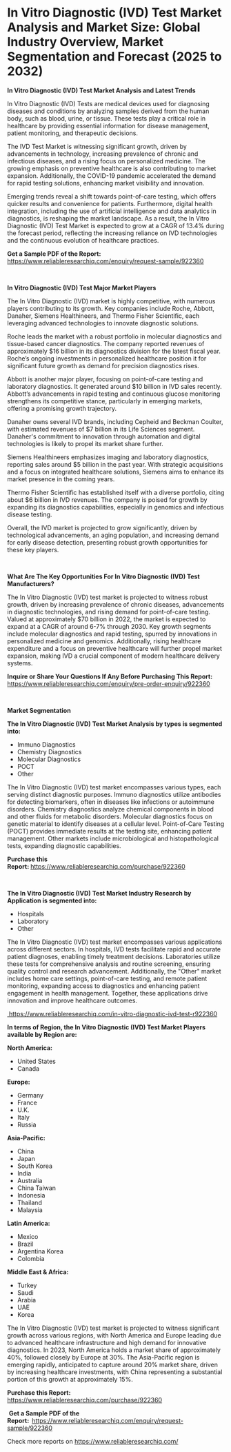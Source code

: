 <p><h1>In Vitro Diagnostic (IVD) Test Market Analysis and Market Size: Global Industry Overview, Market Segmentation and Forecast (2025 to 2032)</h1></p><p><strong>In Vitro Diagnostic (IVD) Test Market Analysis and Latest Trends</strong></p>
<p><p>In Vitro Diagnostic (IVD) Tests are medical devices used for diagnosing diseases and conditions by analyzing samples derived from the human body, such as blood, urine, or tissue. These tests play a critical role in healthcare by providing essential information for disease management, patient monitoring, and therapeutic decisions.</p><p>The IVD Test Market is witnessing significant growth, driven by advancements in technology, increasing prevalence of chronic and infectious diseases, and a rising focus on personalized medicine. The growing emphasis on preventive healthcare is also contributing to market expansion. Additionally, the COVID-19 pandemic accelerated the demand for rapid testing solutions, enhancing market visibility and innovation.</p><p>Emerging trends reveal a shift towards point-of-care testing, which offers quicker results and convenience for patients. Furthermore, digital health integration, including the use of artificial intelligence and data analytics in diagnostics, is reshaping the market landscape. As a result, the In Vitro Diagnostic (IVD) Test Market is expected to grow at a CAGR of 13.4% during the forecast period, reflecting the increasing reliance on IVD technologies and the continuous evolution of healthcare practices.</p></p>
<p><strong>Get a Sample PDF of the Report:&nbsp;</strong> <a href="https://www.reliableresearchiq.com/enquiry/request-sample/922360?utm_campaign=3260&utm_medium=2&utm_source=Github&utm_content=ia&utm_term=04032025&utm_id=in-vitro-diagnostic-ivd-test">https://www.reliableresearchiq.com/enquiry/request-sample/922360</a></p>
<p>&nbsp;</p>
<p><strong>In Vitro Diagnostic (IVD) Test Major Market Players</strong></p>
<p><p>The In Vitro Diagnostic (IVD) market is highly competitive, with numerous players contributing to its growth. Key companies include Roche, Abbott, Danaher, Siemens Healthineers, and Thermo Fisher Scientific, each leveraging advanced technologies to innovate diagnostic solutions.</p><p>Roche leads the market with a robust portfolio in molecular diagnostics and tissue-based cancer diagnostics. The company reported revenues of approximately $16 billion in its diagnostics division for the latest fiscal year. Roche’s ongoing investments in personalized healthcare position it for significant future growth as demand for precision diagnostics rises.</p><p>Abbott is another major player, focusing on point-of-care testing and laboratory diagnostics. It generated around $10 billion in IVD sales recently. Abbott’s advancements in rapid testing and continuous glucose monitoring strengthens its competitive stance, particularly in emerging markets, offering a promising growth trajectory.</p><p>Danaher owns several IVD brands, including Cepheid and Beckman Coulter, with estimated revenues of $7 billion in its Life Sciences segment. Danaher's commitment to innovation through automation and digital technologies is likely to propel its market share further.</p><p>Siemens Healthineers emphasizes imaging and laboratory diagnostics, reporting sales around $5 billion in the past year. With strategic acquisitions and a focus on integrated healthcare solutions, Siemens aims to enhance its market presence in the coming years.</p><p>Thermo Fisher Scientific has established itself with a diverse portfolio, citing about $6 billion in IVD revenues. The company is poised for growth by expanding its diagnostics capabilities, especially in genomics and infectious disease testing.</p><p>Overall, the IVD market is projected to grow significantly, driven by technological advancements, an aging population, and increasing demand for early disease detection, presenting robust growth opportunities for these key players.</p></p>
<p>&nbsp;</p>
<p><strong>What Are The Key Opportunities For In Vitro Diagnostic (IVD) Test Manufacturers?</strong></p>
<p><p>The In Vitro Diagnostic (IVD) test market is projected to witness robust growth, driven by increasing prevalence of chronic diseases, advancements in diagnostic technologies, and rising demand for point-of-care testing. Valued at approximately $70 billion in 2022, the market is expected to expand at a CAGR of around 6-7% through 2030. Key growth segments include molecular diagnostics and rapid testing, spurred by innovations in personalized medicine and genomics. Additionally, rising healthcare expenditure and a focus on preventive healthcare will further propel market expansion, making IVD a crucial component of modern healthcare delivery systems.</p></p>
<p><strong>Inquire or Share Your Questions If Any Before Purchasing This Report:</strong> <a href="https://www.reliableresearchiq.com/enquiry/pre-order-enquiry/922360?utm_campaign=3260&utm_medium=2&utm_source=Github&utm_content=ia&utm_term=04032025&utm_id=in-vitro-diagnostic-ivd-test">https://www.reliableresearchiq.com/enquiry/pre-order-enquiry/922360</a></p>
<p>&nbsp;</p>
<p><strong>Market Segmentation</strong></p>
<p><strong>The In Vitro Diagnostic (IVD) Test Market Analysis by types is segmented into:</strong></p>
<p><ul><li>Immuno Diagnostics</li><li>Chemistry Diagnostics</li><li>Molecular Diagnostics</li><li>POCT</li><li>Other</li></ul></p>
<p><p>The In Vitro Diagnostic (IVD) test market encompasses various types, each serving distinct diagnostic purposes. Immuno diagnostics utilize antibodies for detecting biomarkers, often in diseases like infections or autoimmune disorders. Chemistry diagnostics analyze chemical components in blood and other fluids for metabolic disorders. Molecular diagnostics focus on genetic material to identify diseases at a cellular level. Point-of-Care Testing (POCT) provides immediate results at the testing site, enhancing patient management. Other markets include microbiological and histopathological tests, expanding diagnostic capabilities.</p></p>
<p><strong>Purchase this Report:&nbsp;</strong><a href="https://www.reliableresearchiq.com/purchase/922360?utm_campaign=3260&utm_medium=2&utm_source=Github&utm_content=ia&utm_term=04032025&utm_id=in-vitro-diagnostic-ivd-test">https://www.reliableresearchiq.com/purchase/922360</a></p>
<p>&nbsp;</p>
<p><strong>The In Vitro Diagnostic (IVD) Test Market Industry Research by Application is segmented into:</strong></p>
<p><ul><li>Hospitals</li><li>Laboratory</li><li>Other</li></ul></p>
<p><p>The In Vitro Diagnostic (IVD) test market encompasses various applications across different sectors. In hospitals, IVD tests facilitate rapid and accurate patient diagnoses, enabling timely treatment decisions. Laboratories utilize these tests for comprehensive analysis and routine screening, ensuring quality control and research advancement. Additionally, the "Other" market includes home care settings, point-of-care testing, and remote patient monitoring, expanding access to diagnostics and enhancing patient engagement in health management. Together, these applications drive innovation and improve healthcare outcomes.</p></p>
<p><a href="https://www.reliableresearchiq.com/in-vitro-diagnostic-ivd-test-r922360?utm_campaign=3260&utm_medium=2&utm_source=Github&utm_content=ia&utm_term=04032025&utm_id=in-vitro-diagnostic-ivd-test">&nbsp;https://www.reliableresearchiq.com/in-vitro-diagnostic-ivd-test-r922360</a></p>
<p><strong>In terms of Region, the In Vitro Diagnostic (IVD) Test Market Players available by Region are:</strong></p>
<p>
    <p> <strong> North America: </strong>
        <ul>
            <li>United States</li>
            <li>Canada</li>
        </ul>
        </p> 
    <p> <strong> Europe: </strong>
        <ul>
            <li>Germany</li>
            <li>France</li>
            <li>U.K.</li>
            <li>Italy</li>
            <li>Russia</li>
        </ul>
        </p> 
    <p> <strong> Asia-Pacific: </strong>
        <ul>
            <li>China</li>
            <li>Japan</li>
            <li>South Korea</li>
            <li>India</li>
            <li>Australia</li>
            <li>China Taiwan</li>
            <li>Indonesia</li>
            <li>Thailand</li>
            <li>Malaysia</li>
        </ul>
        </p> 
    <p> <strong> Latin America: </strong>
        <ul>
            <li>Mexico</li>
            <li>Brazil</li>
            <li>Argentina Korea</li>
            <li>Colombia</li>
        </ul>
        </p> 
    <p> <strong> Middle East & Africa: </strong>
        <ul>
            <li>Turkey</li>
            <li>Saudi</li>
            <li>Arabia</li>
            <li>UAE</li>
            <li>Korea</li>
        </ul>
    </p>
    </p>
<p><p>The In Vitro Diagnostic (IVD) test market is projected to witness significant growth across various regions, with North America and Europe leading due to advanced healthcare infrastructure and high demand for innovative diagnostics. In 2023, North America holds a market share of approximately 40%, followed closely by Europe at 30%. The Asia-Pacific region is emerging rapidly, anticipated to capture around 20% market share, driven by increasing healthcare investments, with China representing a substantial portion of this growth at approximately 15%.</p></p>
<p><strong>Purchase this Report: </strong><a href="https://www.reliableresearchiq.com/purchase/922360?utm_campaign=3260&utm_medium=2&utm_source=Github&utm_content=ia&utm_term=04032025&utm_id=in-vitro-diagnostic-ivd-test">https://www.reliableresearchiq.com/purchase/922360</a></p>
<p>&nbsp;<strong>Get a Sample PDF of the Report:&nbsp;&nbsp;</strong><a href="https://www.reliableresearchiq.com/enquiry/request-sample/922360?utm_campaign=3260&utm_medium=2&utm_source=Github&utm_content=ia&utm_term=04032025&utm_id=in-vitro-diagnostic-ivd-test">https://www.reliableresearchiq.com/enquiry/request-sample/922360</a></p>
<p><strong></strong></p>
<p>Check more reports on <a href="https://www.reliableresearchiq.com/?utm_campaign=3260&utm_medium=2&utm_source=Github&utm_content=ia&utm_term=04032025&utm_id=in-vitro-diagnostic-ivd-test">https://www.reliableresearchiq.com/</a></p>